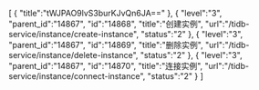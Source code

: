 [
	{
		"title":"tWJPAO9lvS3burKJvQn6JA=="
	},
	{
		"level":"3",
		"parent_id":"14867",
		"id":"14868",
		"title":"创建实例",
		"url":"/tidb-service/instance/create-instance",
		"status":"2"
	},
	{
		"level":"3",
		"parent_id":"14867",
		"id":"14869",
		"title":"删除实例",
		"url":"/tidb-service/instance/delete-instance",
		"status":"2"
	},
	{
		"level":"3",
		"parent_id":"14867",
		"id":"14870",
		"title":"连接实例",
		"url":"/tidb-service/instance/connect-instance",
		"status":"2"
	}
]
